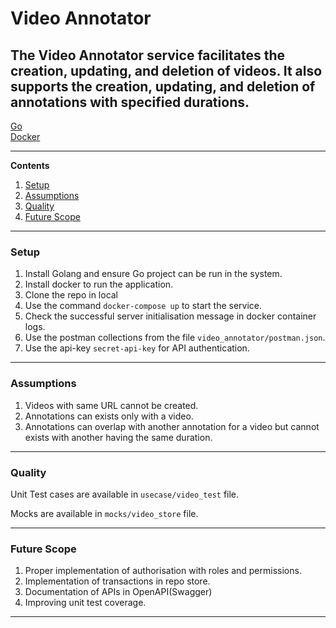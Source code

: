 # Video Annotator

The Video Annotator service facilitates the creation, updating, and deletion of videos. 
It also supports the creation, updating, and deletion of annotations with specified durations.
---

[Go](https://go.dev/)  
[Docker](https://www.docker.com/)

---

**Contents**

1. [Setup](#setup)
1. [Assumptions](#assumptions)
1. [Quality](#quality)
1. [Future Scope](#future-scope)

---

### Setup ###

1. Install Golang and ensure Go project can be run in the system.
1. Install docker to run the application.
1. Clone the repo in local
1. Use the command `docker-compose up` to start the service.
1. Check the successful server initialisation message in docker container logs.
1. Use the postman collections from the file `video_annotator/postman.json`.
1. Use the api-key `secret-api-key` for API authentication.

---


### Assumptions ###
1. Videos with same URL cannot be created.
1. Annotations can exists only with a video.
1. Annotations can overlap with another annotation for a video but cannot exists with another having the same duration.

---

### Quality ###

Unit Test cases are available in `usecase/video_test` file.

Mocks are available in `mocks/video_store` file.

---

### Future Scope ###

1. Proper implementation of authorisation with roles and permissions.
1. Implementation of transactions in repo store. 
1. Documentation of APIs in OpenAPI(Swagger) 
1. Improving unit test coverage.

---